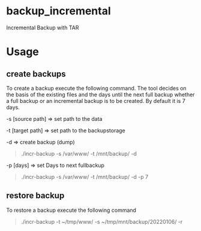 # backup_incremental
Incremental Backup with TAR

# Usage
## create backups
To create a backup execute the following command. The tool decides on the basis of the existing files and the days until the next full backup whether a full backup or an incremental backup is to be created. By default it is 7 days.
 
-s [source path] => set path to the data

-t [target path] => set path to the backupstorage

-d => create backup (dump)

>./incr-backup -s /var/www/ -t /mnt/backup/ -d
 
-p [days] => set Days to next fullbackup

>./incr-backup -s /var/www/ -t /mnt/backup/ -d -p 7
 
## restore backup
To restore a backup execute the following command
 
>./incr-backup -t ~/tmp/www/ -s ~/tmp/mnt/backup/20220106/ -r
